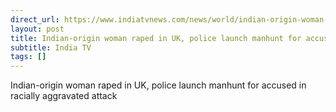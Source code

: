 ```yaml
---
direct_url: https://www.indiatvnews.com/news/world/indian-origin-woman-raped-in-uk-police-launch-manhunt-for-accused-in-racially-aggravated-attack-2025-10-27-1014523
layout: post
title: Indian-origin woman raped in UK, police launch manhunt for accused in  racially aggravated attack 
subtitle: India TV
tags: []
---
```


Indian-origin woman raped in UK, police launch manhunt for accused in  racially aggravated attack 
